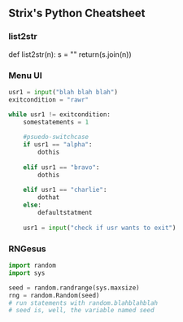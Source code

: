 ## Strix's Python Cheatsheet

### list2str
def list2str(n):
    s = ""
    return(s.join(n))

### Menu UI
````Python
usr1 = input("blah blah blah")
exitcondition = "rawr"

while usr1 != exitcondition:
    somestatements = 1
    
    #psuedo-switchcase
    if usr1 == "alpha":
        dothis
    
    elif usr1 == "bravo":
        dothis
    
    elif usr1 == "charlie":
        dothat
    else:
        defaultstatment
    
    usr1 = input("check if usr wants to exit")
````

### RNGesus
````Python
import random
import sys

seed = random.randrange(sys.maxsize)
rng = random.Random(seed)
# run statements with random.blahblahblah
# seed is, well, the variable named seed
````
